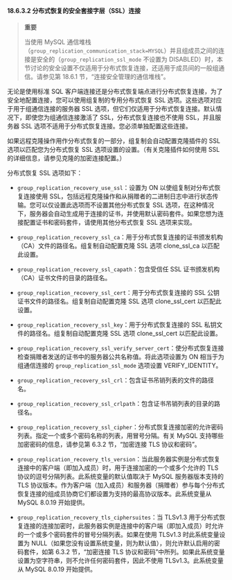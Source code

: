 #### 18.6.3.2 分布式恢复的安全套接字层（SSL）连接

> **重要**
>
> 当使用 MySQL 通信堆栈（`group_replication_communication_stack=MYSQL`）并且组成员之间的连接是安全的（`group_replication_ssl_mode` 不设置为 DISABLED）时，本节讨论的安全设置不仅适用于分布式恢复连接，还适用于成员间的一般组通信。请参见第 18.6.1 节，“连接安全管理的通信堆栈”。

无论是使用标准 SQL 客户端连接还是分布式恢复端点进行分布式恢复连接，为了安全地配置连接，您可以使用组复制的专用分布式恢复 SSL 选项。这些选项对应于用于组通信连接的服务器 SSL 选项，但它们仅适用于分布式恢复连接。默认情况下，即使您为组通信连接激活了 SSL，分布式恢复连接也不使用 SSL，并且服务器 SSL 选项不适用于分布式恢复连接。您必须单独配置这些连接。

如果远程克隆操作用作分布式恢复的一部分，组复制会自动配置克隆插件的 SSL 选项以匹配您为分布式恢复 SSL 选项设置的设置。（有关克隆插件如何使用 SSL 的详细信息，请参见克隆的加密连接配置。）

分布式恢复 SSL 选项如下：

- `group_replication_recovery_use_ssl`：设置为 ON 以使组复制对分布式恢复连接使用 SSL，包括远程克隆操作和从捐赠者的二进制日志中进行状态传输。您可以仅设置此选项而不设置其他分布式恢复 SSL 选项，在这种情况下，服务器会自动生成用于连接的证书，并使用默认密码套件。如果您想为连接配置证书和密码套件，请使用其他分布式恢复 SSL 选项来实现。

- `group_replication_recovery_ssl_ca`：用于分布式恢复连接的证书颁发机构（CA）文件的路径名。组复制自动配置克隆 SSL 选项 clone_ssl_ca 以匹配此设置。

- `group_replication_recovery_ssl_capath`：包含受信任 SSL 证书颁发机构（CA）证书文件的目录的路径名。

- `group_replication_recovery_ssl_cert`：用于分布式恢复连接的 SSL 公钥证书文件的路径名。组复制自动配置克隆 SSL 选项 clone_ssl_cert 以匹配此设置。

- `group_replication_recovery_ssl_key`：用于分布式恢复连接的 SSL 私钥文件的路径名。组复制自动配置克隆 SSL 选项 clone_ssl_cert 以匹配此设置。

- `group_replication_recovery_ssl_verify_server_cert`：使分布式恢复连接检查捐赠者发送的证书中的服务器公共名称值。将此选项设置为 ON 相当于为组通信连接的 `group_replication_ssl_mode` 选项设置 VERIFY_IDENTITY。

- `group_replication_recovery_ssl_crl`：包含证书吊销列表的文件的路径名。

- `group_replication_recovery_ssl_crlpath`：包含证书吊销列表的目录的路径名。

- `group_replication_recovery_ssl_cipher`：分布式恢复连接加密的允许密码列表。指定一个或多个密码名称的列表，用冒号分隔。有关 MySQL 支持哪些加密密码的信息，请参见第 6.3.2 节，“加密连接 TLS 协议和密码”。

- `group_replication_recovery_tls_version`：当此服务器实例是分布式恢复连接中的客户端（即加入成员）时，用于连接加密的一个或多个允许的 TLS 协议的逗号分隔列表。此系统变量的默认值取决于 MySQL 服务器版本支持的 TLS 协议版本。作为客户端（加入成员）和服务器（捐赠者）参与每个分布式恢复连接的组成员协商它们都设置为支持的最高协议版本。此系统变量从 MySQL 8.0.19 开始提供。

- `group_replication_recovery_tls_ciphersuites`：当 TLSv1.3 用于分布式恢复连接的连接加密时，此服务器实例是连接中的客户端（即加入成员）时允许的一个或多个密码套件的冒号分隔列表。如果在使用 TLSv1.3 时此系统变量设置为 NULL（如果您没有设置系统变量，则为默认值），则允许默认启用的密码套件，如第 6.3.2 节，“加密连接 TLS 协议和密码”中所列。如果此系统变量设置为空字符串，则不允许任何密码套件，因此不使用 TLSv1.3。此系统变量从 MySQL 8.0.19 开始提供。